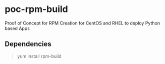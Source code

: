 # poc-rpm-build
Proof of Concept for RPM Creation for CentOS and RHEL to deploy Python based Apps

## Dependencies

> yum install rpm-build


